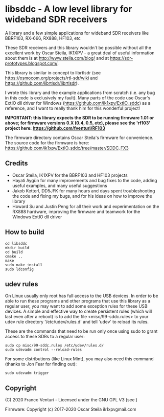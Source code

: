 # libsddc - A low level library for wideband SDR receivers

A library and a few simple applications for wideband SDR receivers like BBRF103, RX-666, RX888, HF103, etc

These SDR receivers and this library wouldn't be possible without all the excellent work by Oscar Steila, IK1XPV - a great deal of useful information about them is at <http://www.steila.com/blog/> and at <https://sdr-prototypes.blogspot.com/>.

This library is similar in concept to librtlsdr (see <https://osmocom.org/projects/rtl-sdr/wiki> and <https://github.com/librtlsdr/librtlsdr>).

I wrote this library and the example applications from scratch (i.e. any bug in this code is exclusively my fault). Many parts of the code use Oscar's ExtIO dll driver for Windows (<https://github.com/ik1xpv/ExtIO_sddc>) as a reference, and I want to really thank him for this wonderful project!


**IMPORTANT: this library expects the SDR to be running firmware 1.01 or above; for firmware versions 0.X (0.4, 0.5, etc), please see the 'rf103' project here: https://github.com/fventuri/RF103**


The firmware directory contains Oscar Steila's firmware for convenience. The source code for the firmware is here: https://github.com/ik1xpv/ExtIO_sddc/tree/master/SDDC_FX3


## Credits

- Oscar Steila, IK1XPV for the BBRF103 and HF103 projects
- Hayati Aygün for many improvements and bug fixes to the code, adding useful examples, and many useful suggestions
- Jakob Ketterl, DD5JFK for many hours and days spent troubleshooting the code and fixing my bugs, and for his ideas on how to improve the library
- Howard Su and Justin Peng for all their work and experimentation on the RX888 hardware, improving the firmware and teamwork for the Windows ExtIO dll driver


## How to build

```
cd libsddc
mkdir build
cd build
cmake ..
make
sudo make install
sudo ldconfig
```

## udev rules

On Linux usually only root has full access to the USB devices. In order to be able to run these programs and other programs that use this library as a regular user, you may want to add some exception rules for these USB devices. A simple and effective way to create persistent rules (which will last even after a reboot) is to add the file <misc/99-sddc.rules> to your udev rule directory '/etc/udev/rules.d' and tell 'udev' to reload its rules.

These are the commands that need to be run only once using sudo to grant access to these SDRs to a regular user:
```
sudo cp misc/99-sddc.rules /etc/udev/rules.d/
sudo udevadm control --reload-rules
```

For some distributions (like Linux Mint), you may also need this command (thanks to Jon Fear for finding out):
```
sudo udevadm trigger
```

## Copyright

(C) 2020 Franco Venturi - Licensed under the GNU GPL V3 (see <LICENSE>)

Firmware:
Copyright (c) 2017-2020 Oscar Steila ik1xpv<at>gmail.com
